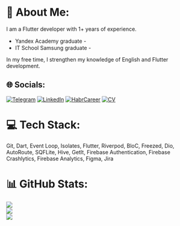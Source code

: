 # 💫 About Me:
I am a Flutter developer with 1+ years of experience. 

- Yandex Academy graduate - <img src="https://res.cloudinary.com/startup-grind/image/upload/c_fill,dpr_2.0,f_auto,g_center,h_1080,q_100,w_1080/v1/gcs/platform-data-dsc/events/jambi-co-avatar_PuiQTfq.jpg" width="15" />
- IT School Samsung graduate - <img src="https://images.wallpapersden.com/image/download/android-brand-logo_Z2hta2aUmZqaraWkpJRnbmhnrWduaGc.jpg" width="15" />

In my free time, I strengthen my knowledge of English and Flutter development.

## 🌐 Socials:
[![Telegram](https://img.shields.io/badge/Telegram-%230088CC.svg?logo=Telegram&logoColor=white)](https://t.me/shiryavceva) 
[![LinkedIn](https://img.shields.io/badge/LinkedIn-%230077B5.svg?logo=linkedin&logoColor=white)](https://linkedin.com/in/olndl) 
[![HabrCareer](https://img.shields.io/badge/HabrCareer-%234F5DAE.svg?logo=HabrCareer&logoColor=white)](https://career.habr.com/olundel)
[![CV](https://img.shields.io/badge/CV-%234F5DAE.svg?logo=CV&logoColor=white)](https://docs.google.com/document/d/139ft36AKX6Tv3qVl1lmfUerrnofbYRraj1RICw8Wvq4/edit?usp=sharing)

# 💻 Tech Stack:
Git, Dart, Event Loop, Isolates, Flutter, Riverpod, BloC, Freezed, Dio, AutoRoute, SQFLite, Hive, GetIt, Firebase Authentication, Firebase Crashlytics, Firebase Analytics, Figma, Jira

# 📊 GitHub Stats:
![](https://github-readme-stats.vercel.app/api?username=olndl&theme=dark&hide_border=false&include_all_commits=false&count_private=false)<br/>
![](https://github-readme-streak-stats.herokuapp.com/?user=olndl&theme=dark&hide_border=false)<br/>
![](https://github-readme-stats.vercel.app/api/top-langs/?username=olndl&theme=dark&hide_border=false&include_all_commits=false&count_private=false&layout=compact)
